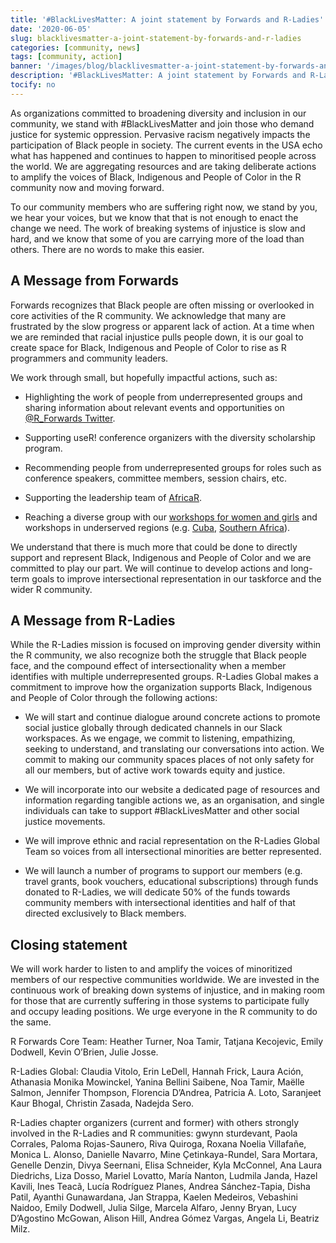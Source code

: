 ```yaml
---
title: '#BlackLivesMatter: A joint statement by Forwards and R-Ladies'
date: '2020-06-05'
slug: blacklivesmatter-a-joint-statement-by-forwards-and-r-ladies
categories: [community, news]
tags: [community, action]
banner: '/images/blog/blacklivesmatter-a-joint-statement-by-forwards-and-r-ladies/blm.png'
description: '#BlackLivesMatter: A joint statement by Forwards and R-Ladies'
tocify: no
---
```


As organizations committed to broadening diversity and inclusion in our community, we stand with #BlackLivesMatter and join those who demand justice for systemic oppression. Pervasive racism negatively impacts the participation of Black people in society. The current events in the USA echo what has happened and continues to happen to minoritised people across the world. We are aggregating resources and are taking deliberate actions to amplify the voices of Black, Indigenous and People of Color in the R community now and moving forward.

To our community members who are suffering right now, we stand by you, we hear your voices, but we know that that is not enough to enact the change we need. The work of breaking systems of injustice is slow and hard, and we know that some of you are carrying more of the load than others. There are no words to make this easier.

## A Message from Forwards

Forwards recognizes that Black people are often missing or overlooked in core activities of the R community. We acknowledge that many are frustrated by the slow progress or apparent lack of action. At a time when we are reminded that racial injustice pulls people down, it is our goal to create space for Black, Indigenous and People of Color to rise as R programmers and community leaders.

We work through small, but hopefully impactful actions, such as:

* Highlighting the work of people from underrepresented groups and sharing information about relevant events and opportunities on [@R_Forwards Twitter](https://twitter.com/r_forwards).

* Supporting useR! conference organizers with the diversity scholarship program.

* Recommending people from underrepresented groups for roles such as conference speakers, committee members, session chairs, etc.

* Supporting the leadership team of [AfricaR](https://africa-r.org/).

* Reaching a diverse group with our [workshops for women and girls](https://forwards.github.io/blog/2019/09/22/workshops-for-women-and-girls/) and workshops in underserved regions (e.g. [Cuba](https://forwards.github.io/blog/2018/07/07/havanar/), [Southern Africa](https://forwards.github.io/blog/2020/05/25/southern-africa-project-2020/)).

We understand that there is much more that could be done to directly support and represent Black, Indigenous and People of Color and we are committed to play our part. We will continue to develop actions and long-term goals to improve intersectional representation in our taskforce and the wider R community.

## A Message from R-Ladies

While the R-Ladies mission is focused on improving gender diversity within the R community, we also recognize both the struggle that Black people face, and the compound effect of intersectionality when a member identifies with multiple underrepresented groups. R-Ladies Global makes a commitment to improve how the organization supports Black, Indigenous and People of Color through the following actions:

* We will start and continue dialogue around concrete actions to promote social justice globally through dedicated channels in our Slack workspaces. As we engage, we commit to listening, empathizing, seeking to understand, and translating our conversations into action. We commit to making our community spaces places of not only safety for all our members, but of active work towards equity and justice.

* We will incorporate into our website a dedicated page of resources and information regarding tangible actions we, as an organisation, and single individuals can take to support #BlackLivesMatter and other social justice movements.

* We will improve ethnic and racial representation on the R-Ladies Global Team so voices from all intersectional minorities are better represented.

* We will launch a number of programs to support our members (e.g. travel grants, book vouchers, educational subscriptions) through funds donated to R-Ladies, we will dedicate 50% of the funds towards community members with intersectional identities and half of that directed exclusively to Black members.


## Closing statement 

We will work harder to listen to and amplify the voices of minoritized members of our respective communities worldwide. We are invested in the continuous work of breaking down systems of injustice, and in making room for those that are currently suffering in those systems to participate fully and occupy leading positions. We urge everyone in the R community to do the same.

R Forwards Core Team: Heather Turner, Noa Tamir, Tatjana Kecojevic, Emily Dodwell, Kevin O’Brien, Julie Josse.

R-Ladies Global: Claudia Vitolo, Erin LeDell, Hannah Frick, Laura Ación, Athanasia Monika Mowinckel, Yanina Bellini Saibene, Noa Tamir, Maëlle Salmon, Jennifer Thompson, Florencia D’Andrea, Patricia A. Loto, Saranjeet Kaur Bhogal, Christin Zasada, Nadejda Sero.

R-Ladies chapter organizers (current and former) with others strongly involved in the R-Ladies and R communities: gwynn sturdevant, Paola Corrales, Paloma Rojas-Saunero, Riva Quiroga, Roxana Noelia Villafañe, Monica L. Alonso, Danielle Navarro, Mine Çetinkaya-Rundel, Sara Mortara, Genelle Denzin, Divya Seernani, Elisa Schneider, Kyla McConnel, Ana Laura Diedrichs, Liza Dosso, Mariel Lovatto, María Nanton, Ludmila Janda, Hazel Kavili, Ines Teacã, Lucía Rodríguez Planes, Andrea Sánchez-Tapia, Disha Patil, Ayanthi Gunawardana, Jan Strappa, Kaelen Medeiros, Vebashini Naidoo, Emily Dodwell, Julia Silge, Marcela Alfaro, Jenny Bryan, Lucy D’Agostino McGowan, Alison Hill, Andrea Gómez Vargas, Angela Li, Beatriz Milz.

